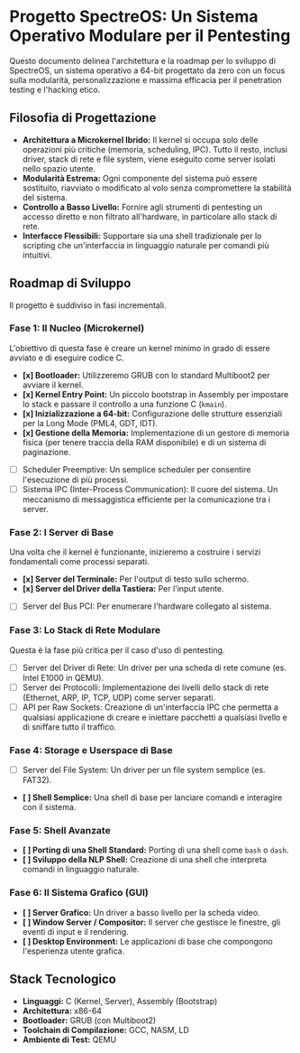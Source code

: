 # Progetto SpectreOS: Un Sistema Operativo Modulare per il Pentesting

Questo documento delinea l'architettura e la roadmap per lo sviluppo di SpectreOS, un sistema operativo a 64-bit progettato da zero con un focus sulla modularità, personalizzazione e massima efficacia per il penetration testing e l'hacking etico.

## Filosofia di Progettazione

- **Architettura a Microkernel Ibrido:** Il kernel si occupa solo delle operazioni più critiche (memoria, scheduling, IPC). Tutto il resto, inclusi driver, stack di rete e file system, viene eseguito come server isolati nello spazio utente.
- **Modularità Estrema:** Ogni componente del sistema può essere sostituito, riavviato o modificato al volo senza compromettere la stabilità del sistema.
- **Controllo a Basso Livello:** Fornire agli strumenti di pentesting un accesso diretto e non filtrato all'hardware, in particolare allo stack di rete.
- **Interfacce Flessibili:** Supportare sia una shell tradizionale per lo scripting che un'interfaccia in linguaggio naturale per comandi più intuitivi.

## Roadmap di Sviluppo

Il progetto è suddiviso in fasi incrementali.

### Fase 1: Il Nucleo (Microkernel)
L'obiettivo di questa fase è creare un kernel minimo in grado di essere avviato e di eseguire codice C.
- **[x] Bootloader:** Utilizzeremo GRUB con lo standard Multiboot2 per avviare il kernel.
- **[x] Kernel Entry Point:** Un piccolo bootstrap in Assembly per impostare lo stack e passare il controllo a una funzione C (`kmain`).
- **[x] Inizializzazione a 64-bit:** Configurazione delle strutture essenziali per la Long Mode (PML4, GDT, IDT).
- **[x] Gestione della Memoria:** Implementazione di un gestore di memoria fisica (per tenere traccia della RAM disponibile) e di un sistema di paginazione.
- [ ] Scheduler Preemptive: Un semplice scheduler per consentire l'esecuzione di più processi.
- [ ] Sistema IPC (Inter-Process Communication): Il cuore del sistema. Un meccanismo di messaggistica efficiente per la comunicazione tra i server.

### Fase 2: I Server di Base
Una volta che il kernel è funzionante, inizieremo a costruire i servizi fondamentali come processi separati.
- **[x] Server del Terminale:** Per l'output di testo sullo schermo.
- **[x] Server del Driver della Tastiera:** Per l'input utente.
- [ ] Server del Bus PCI: Per enumerare l'hardware collegato al sistema.

### Fase 3: Lo Stack di Rete Modulare
Questa è la fase più critica per il caso d'uso di pentesting.
- [ ] Server del Driver di Rete: Un driver per una scheda di rete comune (es. Intel E1000 in QEMU).
- [ ] Server dei Protocolli: Implementazione dei livelli dello stack di rete (Ethernet, ARP, IP, TCP, UDP) come server separati.
- [ ] API per Raw Sockets: Creazione di un'interfaccia IPC che permetta a qualsiasi applicazione di creare e iniettare pacchetti a qualsiasi livello e di sniffare tutto il traffico.

### Fase 4: Storage e Userspace di Base
- [ ] Server del File System: Un driver per un file system semplice (es. FAT32).
- **[ ] Shell Semplice:** Una shell di base per lanciare comandi e interagire con il sistema.

### Fase 5: Shell Avanzate
- **[ ] Porting di una Shell Standard:** Porting di una shell come `bash` o `dash`.
- **[ ] Sviluppo della NLP Shell:** Creazione di una shell che interpreta comandi in linguaggio naturale.

### Fase 6: Il Sistema Grafico (GUI)
- **[ ] Server Grafico:** Un driver a basso livello per la scheda video.
- **[ ] Window Server / Compositor:** Il server che gestisce le finestre, gli eventi di input e il rendering.
- **[ ] Desktop Environment:** Le applicazioni di base che compongono l'esperienza utente grafica.

## Stack Tecnologico
- **Linguaggi:** C (Kernel, Server), Assembly (Bootstrap)
- **Architettura:** x86-64
- **Bootloader:** GRUB (con Multiboot2)
- **Toolchain di Compilazione:** GCC, NASM, LD
- **Ambiente di Test:** QEMU
